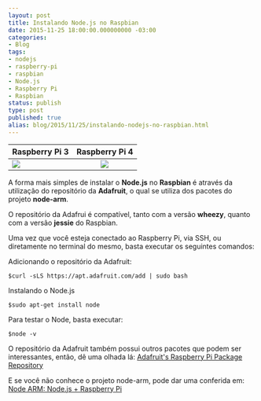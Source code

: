 ```yaml
---
layout: post
title: Instalando Node.js no Raspbian
date: 2015-11-25 18:00:00.000000000 -03:00
categories:
- Blog
tags:
- nodejs
- raspberry-pi
- raspbian
- Node.js
- Raspberry Pi
- Raspbian
status: publish
type: post
published: true
alias: blog/2015/11/25/instalando-nodejs-no-raspbian.html
---
```


| Raspberry Pi 3  | Raspberry Pi 4  |
| --------------- |:---------------:|
| <a href="https://www.amazon.com.br/gp/product/B01CD5VC92?ie=UTF8&linkCode=li2&tag=schmitz-20&linkId=4f2021a2a4c1b0a33eec617fd9541a9a&language=pt_BR&ref_=as_li_ss_il" target="_blank"><img border="0" src="//ws-na.amazon-adsystem.com/widgets/q?_encoding=UTF8&ASIN=B01CD5VC92&Format=_SL160_&ID=AsinImage&MarketPlace=BR&ServiceVersion=20070822&WS=1&tag=schmitz-20&language=pt_BR" ></a><img src="https://ir-br.amazon-adsystem.com/e/ir?t=schmitz-20&language=pt_BR&l=li2&o=33&a=B01CD5VC92" width="1" height="1" border="0" alt="" style="border:none !important; margin:0px !important;" /> | <a href="https://www.amazon.com.br/gp/product/B07TC2BK1X?ie=UTF8&linkCode=li2&tag=schmitz-20&linkId=a1723e2362521127a480ceb4a9860096&language=pt_BR&ref_=as_li_ss_il" target="_blank"><img border="0" src="//ws-na.amazon-adsystem.com/widgets/q?_encoding=UTF8&ASIN=B07TC2BK1X&Format=_SL160_&ID=AsinImage&MarketPlace=BR&ServiceVersion=20070822&WS=1&tag=schmitz-20&language=pt_BR" ></a><img src="https://ir-br.amazon-adsystem.com/e/ir?t=schmitz-20&language=pt_BR&l=li2&o=33&a=B07TC2BK1X" width="1" height="1" border="0" alt="" style="border:none !important; margin:0px !important;" /> |

A forma mais simples de instalar o **Node.js** no **Raspbian** é através da utilização do repositório da **Adafruit**, o qual se utiliza dos pacotes do projeto **node-arm**.

O repositório da Adafrui é compatível, tanto com a versão **wheezy**, quanto com a versão **jessie** do Raspbian.

Uma vez que você esteja conectado ao Raspberry Pi, via SSH, ou diretamente no terminal do mesmo, basta executar os seguintes comandos:


Adicionando o repositório da Adafruit:

	$curl -sLS https://apt.adafruit.com/add | sudo bash

Instalando o Node.js

	$sudo apt-get install node

Para testar o Node, basta executar:

	$node -v

O repositório da Adafruit também possui outros pacotes que podem ser interessantes, então, dê uma olhada lá:
[Adafruit's Raspberry Pi Package Repository](https://learn.adafruit.com/apt-adafruit-com/installing-packages "Adafruit's Raspberry Pi Package Repository")

E se você não conhece o projeto node-arm, pode dar uma conferida em:
[Node ARM: Node.js + Raspberry Pi](http://node-arm.herokuapp.com/ "node-arm - An easy way to install node.js on the Raspberry Pi")



